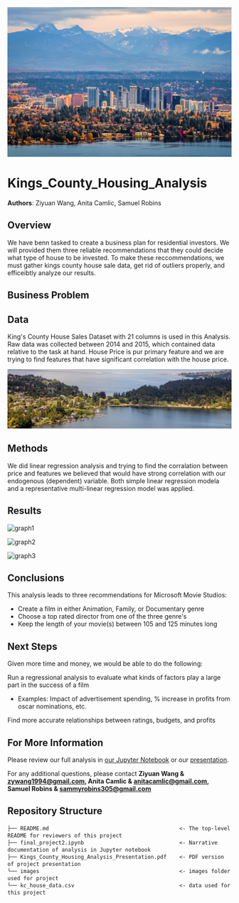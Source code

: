 
![image1](./images/Kings1.jpg)


# Kings_County_Housing_Analysis

**Authors**: Ziyuan Wang, Anita Camlic, Samuel Robins

## Overview

We have benn tasked to create a business plan for residential investors. We will provided them three reliable recommendations that they could decide what type of house to be invested. To make these reccommendations, we must gather kings county house sale data, get rid of outliers properly, and efficeibtly analyze our results.


## Business Problem




## Data

King's County House Sales Dataset with 21 columns is used in this Analysis. 
Raw data was collected between 2014 and 2015, which contained data relative to the task at hand.
House Price is pur primary feature and we are trying to find features that have significant correlation with the house price.


![image2](./images/Kings2.jpg)


## Methods

We did linear regression analysis and trying to find the corralation between price and features we believed that would have strong correlation with our endogenous (dependent) variable. Both simple linear regression modela and a representative multi-linear regression model was applied.

## Results
![graph1](./images/Average_Rating_Across_Genres.png)



![graph2](./images/TOP3_Directors_per_Recommended_Genres.png)



![graph3](./images/Counts_of_popular_movies_runtimes.png)



## Conclusions

This analysis leads to three recommendations for Microsoft Movie Studios:

* Create a film in either Animation, Family, or Documentary genre
* Choose a top rated director from one of the three genre's
* Keep the length of your movie(s) between 105 and 125 minutes long

## Next Steps
Given more time and money, we would be able to do the following:

Run a regressional analysis to evaluate what kinds of factors play a large part in the success of a film
* Examples: Impact of advertisement spending, % increase in profits from oscar nominations, etc.

Find more accurate relationships between ratings, budgets, and profits

## For More Information

Please review our full analysis in [our Jupyter Notebook](./final_project2.ipynb) or our [presentation](./Kings_County_Housing_Analysis_Presentation_Presentation.pdf).

For any additional questions, please contact **Ziyuan Wang & zywang1994@gmail.com, Anita Camlic & anitacamlic@gmail.com, Samuel Robins & sammyrobins305@gmail.com**

## Repository Structure

```
├── README.md                                         <- The top-level README for reviewers of this project
├── final_project2.ipynb                              <- Narrative documentation of analysis in Jupyter notebook
├── Kings_County_Housing_Analysis_Presentation.pdf    <- PDF version of project presentation
└── images                                            <- images folder used for project
└── kc_house_data.csv                                 <- data used for this project
```
